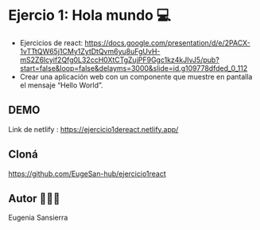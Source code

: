 # Ejercio 1: Hola mundo  💻

- Ejercicios de react: https://docs.google.com/presentation/d/e/2PACX-1vTTtQW65j1CMy1ZytDtQvm6yu8uFgUvH-mS2Z6lcyif2Qfg0L32ccH0XtCTgZujPF9Ggc1kz4kJIvJ5/pub?start=false&loop=false&delayms=3000&slide=id.g109778dfded_0_112
- Crear una aplicación web con un componente que muestre en pantalla el mensaje “Hello World”.

## DEMO
Link de netlify : https://ejercicio1dereact.netlify.app/

## Cloná 
https://github.com/EugeSan-hub/ejercicio1react

## Autor 👩🏻‍💻
Eugenia Sansierra
